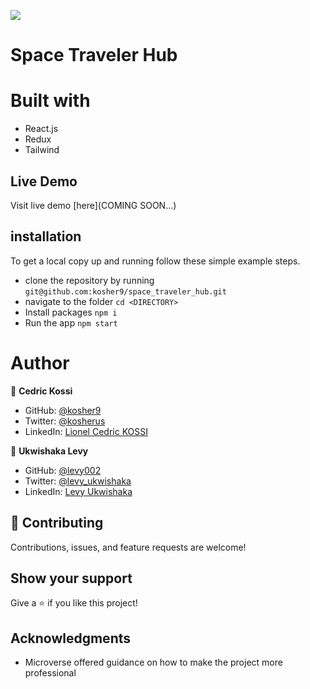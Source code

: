 ![](https://img.shields.io/badge/Microverse-blueviolet)
# Space Traveler Hub

# Built with
- React.js
- Redux
- Tailwind

## Live Demo
Visit live demo [here](COMING SOON...)

## installation

To get a local copy up and running follow these simple example steps.

- clone the repository by running
``` git@github.com:kosher9/space_traveler_hub.git ```
- navigate to the folder
``` cd <DIRECTORY> ```
- Install packages
``` npm i ```
- Run the app
``` npm start ```

# Author

👤 **Cedric Kossi**

- GitHub: [@kosher9](https://github.com/kosher9)
- Twitter: [@kosherus](https://twitter.com/kosherus)
- LinkedIn: [Lionel Cedric KOSSI](https://linkedin.com/in/lionel-c%C3%A9dric-kossi-323042172)

👤 **Ukwishaka Levy**
- GitHub: [@levy002](https://github.com/levy002)
- Twitter: [@levy_ukwishaka](https://twitter.com/levy_ukwishaka)
- LinkedIn: [Levy Ukwishaka](https://www.linkedin.com/in/levy-ukwishaka-405391223)

## :handshake: Contributing
Contributions, issues, and feature requests are welcome!
## Show your support
Give a :star:️ if you like this project!
## Acknowledgments

- Microverse offered guidance on how to make the project more professional